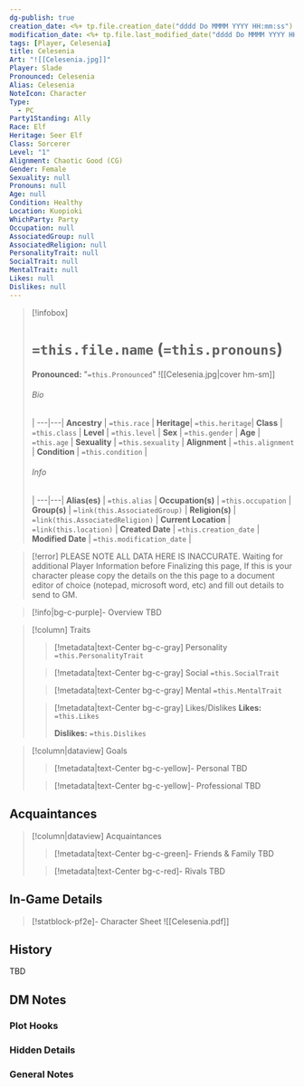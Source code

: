 ```yaml
---
dg-publish: true
creation_date: <%+ tp.file.creation_date("dddd Do MMMM YYYY HH:mm:ss") %> 
modification_date: <%+ tp.file.last_modified_date("dddd Do MMMM YYYY HH:mm:ss") %>
tags: [Player, Celesenia]
title: Celesenia
Art: "![[Celesenia.jpg]]"
Player: Slade
Pronounced: Celesenia
Alias: Celesenia
NoteIcon: Character
Type:
  - PC
Party1Standing: Ally
Race: Elf
Heritage: Seer Elf
Class: Sorcerer
Level: "1"
Alignment: Chaotic Good (CG)
Gender: Female
Sexuality: null
Pronouns: null
Age: null
Condition: Healthy
Location: Kuopioki
WhichParty: Party
Occupation: null
AssociatedGroup: null
AssociatedReligion: null
PersonalityTrait: null
SocialTrait: null
MentalTrait: null
Likes: null
Dislikes: null
---
```


> [!infobox]
> # `=this.file.name` (`=this.pronouns`)
> **Pronounced:**  "`=this.Pronounced`"
> ![[Celesenia.jpg|cover hm-sm]]
> ###### Bio
>  |
> ---|---|
> **Ancestry** | `=this.race` |
> **Heritage**| `=this.heritage`|
> **Class** | `=this.class` |
> **Level** | `=this.level` |
> **Sex** | `=this.gender` |
> **Age** | `=this.age` |
> **Sexuality** | `=this.sexuality` |
> **Alignment** | `=this.alignment` |
> **Condition** | `=this.condition` |
> ###### Info
>  |
> ---|---|
> **Alias(es)** | `=this.alias` |
> **Occupation(s)** | `=this.occupation` |
> **Group(s)** | `=link(this.AssociatedGroup)` |
> **Religion(s)** | `=link(this.AssociatedReligion)` |
> **Current Location** | `=link(this.location)` |
> **Created Date** | `=this.creation_date` |
> **Modified Date** | `=this.modification_date` |

>[!error] PLEASE NOTE ALL DATA HERE IS INACCURATE.
>Waiting for additional Player Information before Finalizing this page, If this is your character please copy the details on the this page to a document editor of choice (notepad, microsoft word, etc) and fill out details to send to GM.

> [!info|bg-c-purple]- Overview
TBD

> [!column] Traits
>> [!metadata|text-Center bg-c-gray] Personality
>> `=this.PersonalityTrait`
>
>> [!metadata|text-Center bg-c-gray] Social
>> `=this.SocialTrait`
>
>> [!metadata|text-Center bg-c-gray] Mental
>> `=this.MentalTrait`
>
>> [!metadata|text-Center bg-c-gray] Likes/Dislikes
>> **Likes:** `=this.Likes`
>>
>> **Dislikes:** `=this.Dislikes`

> [!column|dataview] Goals
>> [!metadata|text-Center bg-c-yellow]- Personal
>> TBD
>
>> [!metadata|text-Center bg-c-yellow]- Professional
>> TBD
>

## Acquaintances
> [!column|dataview] Acquaintances
>> [!metadata|text-Center bg-c-green]- Friends & Family
>> TBD
>
>> [!metadata|text-Center bg-c-red]- Rivals
>> TBD
>

## In-Game Details
>[!statblock-pf2e]- Character Sheet 
>![[Celesenia.pdf]]

## History
TBD

## DM Notes
### Plot Hooks


### Hidden Details


### General Notes